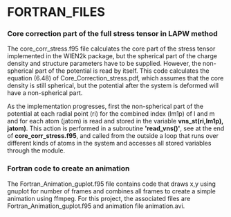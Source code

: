 # FORTRAN_FILES
<h3>Core correction part of the full stress tensor in LAPW method</h3>
<p>The core_corr_stress.f95 file calculates the core part of the stress tensor implemented in the WIEN2k package, but the spherical part of the charge density and structure parameters have to be supplied. However, the non-spherical part of the potential is read by itself. This code calculates the equation (6.48) of Core_Correction_stress.pdf, which assumes that the core density is still spherical, but the potential after the system is deformed will have a non-spherical part.</p>
<p>As the implementation progresses, first the non-spherical part of the potential at each radial point (ri) for the combined index (lm1p) of l and m and for each atom (jatom) is read and stored in the variable <b>vns_st(ri,lm1p), jatom)</b>. This action is performed in a subroutine <b>'read_vns()'</b>, see at the end of <b>core_corr_stress.f95</b>, and called from the outside a loop that runs over different kinds of atoms in the system and accesses all stored variables through the module. </p>

<h3>Fortran code to create an animation</h3>
<p>The Fortran_Animation_guplot.f95 file contains code that draws x,y using gnuplot for number of frames and combines all frames to create a simple animation using ffmpeg. For this project, the associated files are Fortran_Animation_guplot.f95 and animation file animation.avi.</p> 




